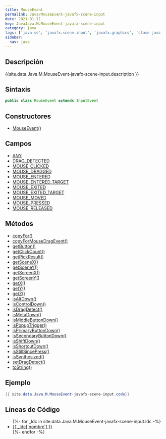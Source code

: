 ```yaml
---
title: MouseEvent
permalink: Java/MouseEvent-javafx-scene-input
date: 2021-01-11
key: JavaJava.M.MouseEvent-javafx-scene-input
category: java
tags: ['java se', 'javafx.scene.input', 'javafx.graphics', 'clase java', 'JavaFX 2.0']
sidebar: 
  nav: java
---
```


## Descripción
{{site.data.Java.M.MouseEvent-javafx-scene-input.description }}

## Sintaxis
~~~java
public class MouseEvent extends InputEvent
~~~

## Constructores
* [MouseEvent()](/Java/MouseEvent-javafx-scene-input/MouseEvent/)

## Campos
* [ANY](/Java/MouseEvent-javafx-scene-input/ANY)
* [DRAG_DETECTED](/Java/MouseEvent-javafx-scene-input/DRAG_DETECTED)
* [MOUSE_CLICKED](/Java/MouseEvent-javafx-scene-input/MOUSE_CLICKED)
* [MOUSE_DRAGGED](/Java/MouseEvent-javafx-scene-input/MOUSE_DRAGGED)
* [MOUSE_ENTERED](/Java/MouseEvent-javafx-scene-input/MOUSE_ENTERED)
* [MOUSE_ENTERED_TARGET](/Java/MouseEvent-javafx-scene-input/MOUSE_ENTERED_TARGET)
* [MOUSE_EXITED](/Java/MouseEvent-javafx-scene-input/MOUSE_EXITED)
* [MOUSE_EXITED_TARGET](/Java/MouseEvent-javafx-scene-input/MOUSE_EXITED_TARGET)
* [MOUSE_MOVED](/Java/MouseEvent-javafx-scene-input/MOUSE_MOVED)
* [MOUSE_PRESSED](/Java/MouseEvent-javafx-scene-input/MOUSE_PRESSED)
* [MOUSE_RELEASED](/Java/MouseEvent-javafx-scene-input/MOUSE_RELEASED)

## Métodos
* [copyFor()](/Java/MouseEvent-javafx-scene-input/copyFor)
* [copyForMouseDragEvent()](/Java/MouseEvent-javafx-scene-input/copyForMouseDragEvent)
* [getButton()](/Java/MouseEvent-javafx-scene-input/getButton)
* [getClickCount()](/Java/MouseEvent-javafx-scene-input/getClickCount)
* [getPickResult()](/Java/MouseEvent-javafx-scene-input/getPickResult)
* [getSceneX()](/Java/MouseEvent-javafx-scene-input/getSceneX)
* [getSceneY()](/Java/MouseEvent-javafx-scene-input/getSceneY)
* [getScreenX()](/Java/MouseEvent-javafx-scene-input/getScreenX)
* [getScreenY()](/Java/MouseEvent-javafx-scene-input/getScreenY)
* [getX()](/Java/MouseEvent-javafx-scene-input/getX)
* [getY()](/Java/MouseEvent-javafx-scene-input/getY)
* [getZ()](/Java/MouseEvent-javafx-scene-input/getZ)
* [isAltDown()](/Java/MouseEvent-javafx-scene-input/isAltDown)
* [isControlDown()](/Java/MouseEvent-javafx-scene-input/isControlDown)
* [isDragDetect()](/Java/MouseEvent-javafx-scene-input/isDragDetect)
* [isMetaDown()](/Java/MouseEvent-javafx-scene-input/isMetaDown)
* [isMiddleButtonDown()](/Java/MouseEvent-javafx-scene-input/isMiddleButtonDown)
* [isPopupTrigger()](/Java/MouseEvent-javafx-scene-input/isPopupTrigger)
* [isPrimaryButtonDown()](/Java/MouseEvent-javafx-scene-input/isPrimaryButtonDown)
* [isSecondaryButtonDown()](/Java/MouseEvent-javafx-scene-input/isSecondaryButtonDown)
* [isShiftDown()](/Java/MouseEvent-javafx-scene-input/isShiftDown)
* [isShortcutDown()](/Java/MouseEvent-javafx-scene-input/isShortcutDown)
* [isStillSincePress()](/Java/MouseEvent-javafx-scene-input/isStillSincePress)
* [isSynthesized()](/Java/MouseEvent-javafx-scene-input/isSynthesized)
* [setDragDetect()](/Java/MouseEvent-javafx-scene-input/setDragDetect)
* [toString()](/Java/MouseEvent-javafx-scene-input/toString)

## Ejemplo
~~~java
{{ site.data.Java.M.MouseEvent-javafx-scene-input.code}}
~~~

## Líneas de Código
<ul>
{%- for _ldc in site.data.Java.M.MouseEvent-javafx-scene-input.ldc -%}
   <li>
       <a href="{{_ldc['url'] }}">{{ _ldc['nombre'] }}</a>
   </li>
{%- endfor -%}
</ul>
